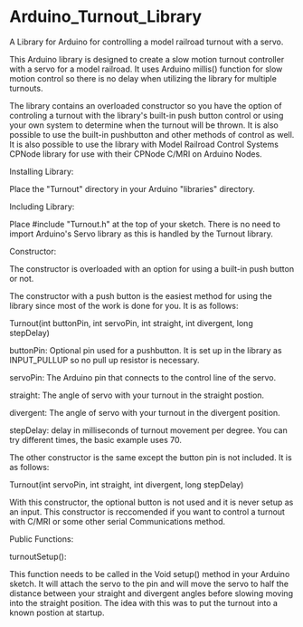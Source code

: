 # Arduino_Turnout_Library
A Library for Arduino for controlling a model railroad turnout with a servo.

This Arduino library is designed to create a slow motion turnout controller with a servo 
for a model railroad.  It uses Arduino millis() function for slow motion control so there is no delay when
utilizing the library for multiple turnouts.

The library contains an overloaded constructor so you have the option of controling a turnout with the library's 
built-in push button control or using your own system to determine when the turnout will be thrown.  It is also possible to use the built-in pushbutton and other methods of control as well.  It is also possible to use the library with Model Railroad Control Systems CPNode library for use with their CPNode C/MRI on Arduino Nodes.

Installing Library:

Place the "Turnout" directory in your Arduino "libraries" directory.

Including Library:

Place #include "Turnout.h" at the top of your sketch.  There is no need to import Arduino's Servo library as this
is handled by the Turnout library.

Constructor:

The constructor is overloaded with an option for using a built-in push button or not.

The constructor with a push button is the easiest method for using the library since most of the work
is done for you.  It is as follows:

Turnout(int buttonPin, int servoPin, int straight, int divergent, long stepDelay)

buttonPin: Optional pin used for a pushbutton.  It is set up in the library as INPUT_PULLUP so no 
           pull up resistor is necessary.

servoPin:  The Arduino pin that connects to the control line of the servo.

straight:  The angle of servo with your turnout in the straight postion.

divergent:  The angle of servo with your turnout in the divergent position.

stepDelay:  delay in milliseconds of turnout movement per degree.  You can try different times, the basic example
            uses 70.

The other constructor is the same except the button pin is not included.  It is as follows:

Turnout(int servoPin, int straight, int divergent, long stepDelay)

With this constructor, the optional button is not used and it is never setup as an input.  This constructor is 
reccomended if you want to control a turnout with C/MRI or some other serial Communications method.

Public Functions:

turnoutSetup():

This function needs to be called in the Void setup() method in your Arduino sketch.  It will attach the servo to
the pin and will move the servo to half the distance between your straight and divergent angles before slowing moving into the straight position.  The idea with this was to put the turnout into a known postion at startup.


